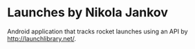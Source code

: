 # Launches by Nikola Jankov 

Android application that tracks rocket launches using an API by http://launchlibrary.net/.




